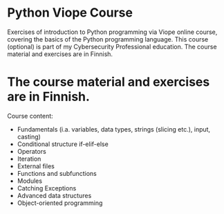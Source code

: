# Python Viope Course #
Exercises of introduction to Python programming via Viope online course, covering the basics of the Python programming language. 
This course (optional) is part of my Cybersecurity Professional education. The course material and exercises are in Finnish.


# The course material and exercises are in Finnish.

Course content:
- Fundamentals (i.a. variables, data types, strings (slicing etc.), input, casting)
- Conditional structure if-elif-else
- Operators
- Iteration
- External files
- Functions and subfunctions
- Modules
- Catching Exceptions
- Advanced data structures
- Object-oriented programming
